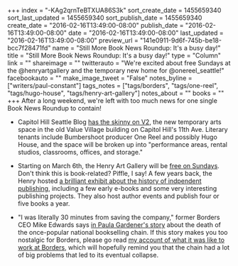 +++
index = "-KAg2qrnTeBTXUA86S3k"
sort_create_date = 1455659340
sort_last_updated = 1455659340
sort_publish_date = 1455659340
create_date = "2016-02-16T13:49:00-08:00"
publish_date = "2016-02-16T13:49:00-08:00"
date = "2016-02-16T13:49:00-08:00"
last_updated = "2016-02-16T13:49:00-08:00"
preview_url = "141e0911-9d6f-745b-be18-bcc7f28471fd"
name = "Still More Book News Roundup: It's a busy day!"
title = "Still More Book News Roundup: It's a busy day!"
type = "Column"
link = ""
shareimage = ""
twitterauto = "We're excited about free Sundays at the @henryartgallery and the temporary new home for @onereel_seattle!"
facebookauto = ""
make_image_tweet = "False"
notes_byline = ["writers/paul-constant"]
tags_notes = ["tags/borders", "tags/one-reel", "tags/hugo-house", "tags/henry-art-gallery"]
notes_about = ""
books = ""
+++
After a long weekend, we're left with too much news for one single Book News Roundup to contain!

* Capitol Hill Seattle Blog [has the skinny on V2](http://www.capitolhillseattle.com/2016/02/v2-value-village-to-become-temporary-capitol-hill-arts-space/), the new temporary arts space in the old Value Village building on Capitol Hill's 11th Ave. Literary tenants include Bumbershoot producer One Reel and possibly Hugo House, and the space will be broken up into "performance areas, rental studios, classrooms, offices, and storage." 

* Starting on March 6th, the Henry Art Gallery will be [free on Sundays](https://henryart.org/visit/visit-the-museum). Don't think this is book-related? Piffle, I say! A few years back, the Henry hosted [a brilliant exhibit about the history of indpendent publishing](https://henryart.org/exhibitions/shelf-life), including a few early e-books and some very interesting publishing projects. They also host author events and publish four or five books a year.

* "I was literally 30 minutes from saving the company," former Borders CEO Mike Edwards says [in Paula Gardener's story](http://www.mlive.com/business/index.ssf/2016/02/borders_5_years_after_bankrupt.html#incart_river_home) about the death of the once-popular national bookselling chain. If this story makes you too nostalgic for Borders, please go read [my account of what it was like to work at Borders](https://medium.com/@paulconstant/books-without-borders-b8ccb08b5b8a#.hvshvnxhk), which will hopefully remind you that the chain had a lot of big problems that led to its eventual collapse.